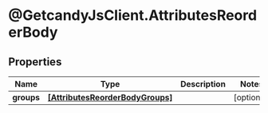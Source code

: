 # @GetcandyJsClient.AttributesReorderBody

## Properties

Name | Type | Description | Notes
------------ | ------------- | ------------- | -------------
**groups** | [**[AttributesReorderBodyGroups]**](AttributesReorderBodyGroups.md) |  | [optional] 


